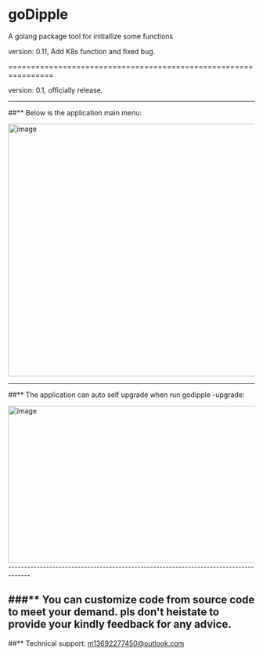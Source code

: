 # goDipple
 A golang package tool for initiallize some functions

 version: 0.11, Add K8s function and fixed bug.

================================================================

version: 0.1, officially release.

-------------------------------------------------------------------------------------
 
##** Below is the application main menu:

 <img width="876" height="515" alt="image" src="https://github.com/user-attachments/assets/54710c25-d3e0-482b-bd0d-c1a3c32af95d" />

-------------------------------------------------------------------------------------

##** The application can auto self upgrade when run godipple -upgrade:

<img width="1343" height="320" alt="image" src="https://github.com/user-attachments/assets/42eb7559-49c0-47f7-a517-d25ce6547dd1" />
-------------------------------------------------------------------------------------

###** You can customize code from source code to meet your demand. pls don't heistate to provide your kindly
      feedback for any advice.
-------------------------------------------------------------------------------------

##** Technical support: m13692277450@outlook.com


